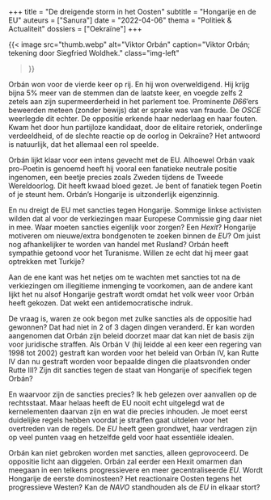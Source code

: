 +++
title    = "De dreigende storm in het Oosten"
subtitle = "Hongarije en de EU"
auteurs  = ["Sanura"]
date     = "2022-04-06"
thema    = "Politiek & Actualiteit"
dossiers = ["Oekraïne"]
+++


{{< image
	src="thumb.webp"
	alt="Viktor Orbán"
	caption="Viktor Orbán; tekening door Siegfried Woldhek."
	class="img-left"
>}}

Orbán won voor de vierde keer op rij. En hij won overweldigend. Hij krijg bijna 5% meer van de stemmen dan de laatste keer, en voegde zelfs 2 zetels aan zijn supermeerderheid in het parlement toe. Prominente <i>D66</i>’ers beweerden meteen (zonder bewijs) dat er sprake was van fraude. De _OSCE_ weerlegde dit echter. De oppositie erkende haar nederlaag en haar fouten. Kwam het door hun partijloze kandidaat, door de elitaire retoriek, onderlinge verdeeldheid, of de slechte reactie op de oorlog in Oekraïne? Het antwoord is natuurlijk, dat het allemaal een rol speelde.


Orbán lijkt klaar voor een intens gevecht met de EU. Alhoewel Orbán vaak pro-Poetin is genoemd heeft hij vooral een fanatieke neutrale positie ingenomen, een beetje precies zoals Zweden tijdens de Tweede Wereldoorlog. Dit heeft kwaad bloed gezet. Je bent of fanatiek tegen Poetin of je steunt hem. Orbán’s Hongarije is uitzonderlijk eigenzinnig. 

En nu dreigt de EU met sancties tegen Hongarije. Sommige linkse activisten wilden dat al voor de verkiezingen maar Europese Commissie ging daar niet in mee. Waar moeten sancties eigenlijk voor zorgen? Een _Hexit_? Hongarije motiveren om nieuwe/extra bondgenoten te zoeken binnen de _EU_? Om juist nog afhankelijker te worden van handel met Rusland? Orbán heeft sympathie getoond voor het Turanisme. Willen ze echt dat hij meer gaat optrekken met Turkije?

Aan de ene kant was het netjes om te wachten met sancties tot na de verkiezingen om illegitieme inmenging te voorkomen, aan de andere kant lijkt het nu alsof Hongarije gestraft wordt omdat het volk weer voor Orbán heeft gekozen. Dat wekt een antidemocratische indruk.

De vraag is, waren ze ook begon met zulke sancties als de oppositie had gewonnen? Dat had niet in 2 of 3 dagen dingen veranderd. Er kan worden aangenomen dat Orbán zijn beleid doorzet maar dat kan niet de basis zijn voor juridische straffen. Als Orbán V (hij leidde al een keer een regering van 1998 tot 2002) gestraft kan worden voor het beleid van Orbán IV, kan Rutte IV dan nu gestraft worden voor bepaalde dingen die plaatsvonden onder Rutte III? Zijn dit sancties tegen de staat van Hongarije of specifiek tegen Orbán?

En waarvoor zijn de sancties precies? Ik heb gelezen over aanvallen op de rechtsstaat. Maar helaas heeft de EU nooit echt uitgelegd wat de kernelementen daarvan zijn en wat die precies inhouden. Je moet eerst duidelijke regels hebben voordat je straffen gaat uitdelen voor het overtreden van de regels. De _EU_ heeft geen grondwet, haar verdragen zijn op veel punten vaag en hetzelfde geld voor haat essentiële idealen.

Orbán kan niet gebroken worden met sancties, alleen geprovoceerd. De oppositie licht aan diggelen. Orbán zal eerder een Hexit omarmen dan meegaan in een telkens progressievere en meer gecentraliseerde _EU_. Wordt Hongarije de eerste dominosteen? Het reactionaire Oosten tegens het progressieve Westen? Kan de _NAVO_ standhouden als de _EU_ in elkaar stort?
